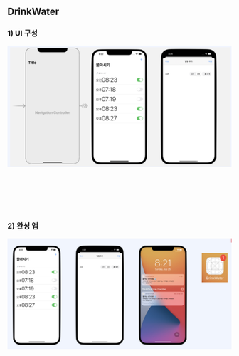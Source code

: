 ## DrinkWater

   

   ### 1) UI 구성

<img src="./images/Drink_01.png" />

​    

​    

​    

### 2) 완성 앱

<img src="./images/Drink_02.png" />
